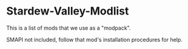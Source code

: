 # Stardew-Valley-Modlist

This is a list of mods that we use as a "modpack".

SMAPI not included, follow that mod's installation procedures for help.
